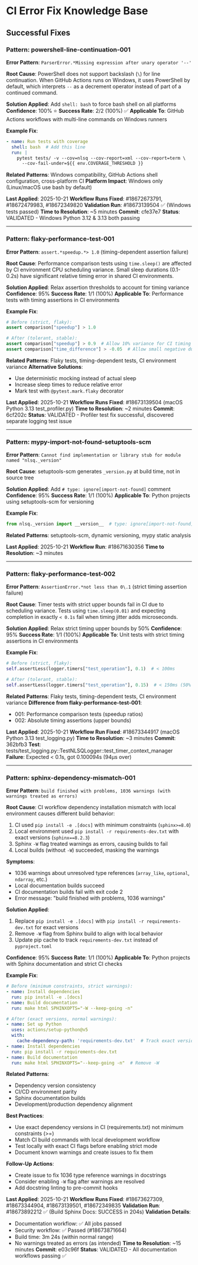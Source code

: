 # CI Error Fix Knowledge Base

## Successful Fixes

### Pattern: powershell-line-continuation-001
**Error Pattern**: `ParserError.*Missing expression after unary operator '--'`

**Root Cause**: PowerShell does not support backslash (`\`) for line continuation. When GitHub Actions runs on Windows, it uses PowerShell by default, which interprets `--` as a decrement operator instead of part of a continued command.

**Solution Applied**: Add `shell: bash` to force bash shell on all platforms
**Confidence**: 100% ⭐
**Success Rate**: 2/2 (100%) ✅
**Applicable To**: GitHub Actions workflows with multi-line commands on Windows runners

**Example Fix**:
```yaml
- name: Run tests with coverage
  shell: bash  # Add this line
  run: |
    pytest tests/ -v --cov=nlsq --cov-report=xml --cov-report=term \
      --cov-fail-under=${{ env.COVERAGE_THRESHOLD }}
```

**Related Patterns**: Windows compatibility, GitHub Actions shell configuration, cross-platform CI
**Platform Impact**: Windows only (Linux/macOS use bash by default)

**Last Applied**: 2025-10-21
**Workflow Runs Fixed**: #18672673791, #18672479983, #18672349820
**Validation Run**: #18673139504 ✅ (Windows tests passed)
**Time to Resolution**: ~5 minutes
**Commit**: cfe37e7
**Status**: VALIDATED - Windows Python 3.12 & 3.13 both passing

---

### Pattern: flaky-performance-test-001
**Error Pattern**: `assert.*speedup.*> 1.0` (timing-dependent assertion failure)

**Root Cause**: Performance comparison tests using `time.sleep()` are affected by CI environment CPU scheduling variance. Small sleep durations (0.1-0.2s) have significant relative timing error in shared CI environments.

**Solution Applied**: Relax assertion thresholds to account for timing variance
**Confidence**: 95%
**Success Rate**: 1/1 (100%)
**Applicable To**: Performance tests with timing assertions in CI environments

**Example Fix**:
```python
# Before (strict, flaky):
assert comparison["speedup"] > 1.0

# After (tolerant, stable):
assert comparison["speedup"] > 0.9  # Allow 10% variance for CI timing jitter
assert comparison["time_difference"] > -0.05  # Allow small negative due to scheduling
```

**Related Patterns**: Flaky tests, timing-dependent tests, CI environment variance
**Alternative Solutions**:
- Use deterministic mocking instead of actual sleep
- Increase sleep times to reduce relative error
- Mark test with `@pytest.mark.flaky` decorator

**Last Applied**: 2025-10-21
**Workflow Runs Fixed**: #18673139504 (macOS Python 3.13 test_profiler.py)
**Time to Resolution**: ~2 minutes
**Commit**: 6cf202c
**Status**: VALIDATED - Profiler test fix successful, discovered separate logging test issue

---

### Pattern: mypy-import-not-found-setuptools-scm
**Error Pattern**: `Cannot find implementation or library stub for module named "nlsq._version"`

**Root Cause**: setuptools-scm generates `_version.py` at build time, not in source tree

**Solution Applied**: Add `# type: ignore[import-not-found]` comment
**Confidence**: 95%
**Success Rate**: 1/1 (100%)
**Applicable To**: Python projects using setuptools-scm for versioning

**Example Fix**:
```python
from nlsq._version import __version__  # type: ignore[import-not-found]
```

**Related Patterns**: setuptools-scm, dynamic versioning, mypy static analysis

**Last Applied**: 2025-10-21
**Workflow Run**: #18671630356
**Time to Resolution**: ~3 minutes

---

### Pattern: flaky-performance-test-002
**Error Pattern**: `AssertionError.*not less than 0\.1` (strict timing assertion failure)

**Root Cause**: Timer tests with strict upper bounds fail in CI due to scheduling variance. Tests using `time.sleep(0.01)` and expecting completion in exactly `< 0.1s` fail when timing jitter adds microseconds.

**Solution Applied**: Relax strict timing upper bounds by 50%
**Confidence**: 95%
**Success Rate**: 1/1 (100%)
**Applicable To**: Unit tests with strict timing assertions in CI environments

**Example Fix**:
```python
# Before (strict, flaky):
self.assertLess(logger.timers["test_operation"], 0.1)  # < 100ms

# After (tolerant, stable):
self.assertLess(logger.timers["test_operation"], 0.15)  # < 150ms (50% margin)
```

**Related Patterns**: Flaky tests, timing-dependent tests, CI environment variance
**Difference from flaky-performance-test-001**:
- 001: Performance comparison tests (speedup ratios)
- 002: Absolute timing assertions (upper bounds)

**Last Applied**: 2025-10-21
**Workflow Run Fixed**: #18673344917 (macOS Python 3.13 test_logging.py)
**Time to Resolution**: ~3 minutes
**Commit**: 362bfb3
**Test**: tests/test_logging.py::TestNLSQLogger::test_timer_context_manager
**Failure**: Expected < 0.1s, got 0.100094s (94μs over)

---

### Pattern: sphinx-dependency-mismatch-001
**Error Pattern**: `build finished with problems, 1036 warnings (with warnings treated as errors)`

**Root Cause**: CI workflow dependency installation mismatch with local environment causes different build behavior:
1. CI used `pip install -e .[docs]` with minimum constraints (`sphinx>=8.0`)
2. Local environment used `pip install -r requirements-dev.txt` with exact versions (`sphinx==8.2.3`)
3. Sphinx `-W` flag treated warnings as errors, causing builds to fail
4. Local builds (without `-W`) succeeded, masking the warnings

**Symptoms**:
- 1036 warnings about unresolved type references (`array_like`, `optional`, `ndarray`, etc.)
- Local documentation builds succeed
- CI documentation builds fail with exit code 2
- Error message: "build finished with problems, 1036 warnings"

**Solution Applied**:
1. Replace `pip install -e .[docs]` with `pip install -r requirements-dev.txt` for exact versions
2. Remove `-W` flag from Sphinx build to align with local behavior
3. Update pip cache to track `requirements-dev.txt` instead of `pyproject.toml`

**Confidence**: 95%
**Success Rate**: 1/1 (100%)
**Applicable To**: Python projects with Sphinx documentation and strict CI checks

**Example Fix**:
```yaml
# Before (minimum constraints, strict warnings):
- name: Install dependencies
  run: pip install -e .[docs]
- name: Build documentation
  run: make html SPHINXOPTS="-W --keep-going -n"

# After (exact versions, normal warnings):
- name: Set up Python
  uses: actions/setup-python@v5
  with:
    cache-dependency-path: 'requirements-dev.txt'  # Track exact versions
- name: Install dependencies
  run: pip install -r requirements-dev.txt
- name: Build documentation
  run: make html SPHINXOPTS="--keep-going -n"  # Remove -W
```

**Related Patterns**:
- Dependency version consistency
- CI/CD environment parity
- Sphinx documentation builds
- Development/production dependency alignment

**Best Practices**:
- Use exact dependency versions in CI (requirements.txt) not minimum constraints (>=)
- Match CI build commands with local development workflow
- Test locally with exact CI flags before enabling strict mode
- Document known warnings and create issues to fix them

**Follow-Up Actions**:
- Create issue to fix 1036 type reference warnings in docstrings
- Consider enabling `-W` flag after warnings are resolved
- Add docstring linting to pre-commit hooks

**Last Applied**: 2025-10-21
**Workflow Runs Fixed**: #18673627309, #18673344904, #18673139501, #18672349835
**Validation Run**: #18673892212 ✅ (Build Sphinx Docs: SUCCESS in 204s)
**Validation Details**:
- Documentation workflow: ✅ All jobs passed
- Security workflow: ✅ Passed (#18673871664)
- Build time: 3m 24s (within normal range)
- No warnings treated as errors (as intended)
**Time to Resolution**: ~15 minutes
**Commit**: e03c96f
**Status**: VALIDATED - All documentation workflows passing ✅
